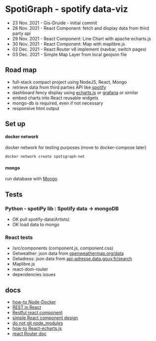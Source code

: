 SpotiGraph - spotify data-viz
==========================================

* 23 Nov. 2021 - Gis-Druide - initial commit
* 28 Nov. 2021 - React Component: fetch and display data from third party api 
* 29 Nov. 2021 - React Component: Line Chart with apache echarts.js
* 30 Nov. 2021 - React Component: Map with maplibre.js
* 02 Dec. 2021 - React Router v6 implement (navbar, switch pages)
* 03 Dec. 2021 - Simple Map Layer from local geojson file

## Road map

* full-stack compact project using NodeJS, React, Mongo
* retrieve data from third parties API like [spotify](https://developer.spotify.com/documentation/web-api/)
* dashboard fency display using [echarts.js](https://echarts.apache.org/en/index.html) or [grafana](https://grafana.com/) or similar
* embed charts into React reusable widgets
* mongo-db is required, even if not necessary
* responsive html output

## Set up

#### docker network

docker network for testing purposes (move to docker-compose later)

```sh
docker network create spotigraph-net
```

#### mongo

run database with [Mongo](./db/README.md)



## Tests 

### Python - spotiPy lib : Spotify data -> mongoDB


* OK pull spotify-data(Artists)
* OK load data to mongo

### React tests

* /src/components (component.js, component.css)
* Getweather: json data from [openweathermap.org/data](https://api.openweathermap.org/data/2.5/forecast/daily?q=Sonsonate&units=metric&appid=4081444b7b90198136fefe6ed4ccf35b)
* Getadress: json data from [api-adresse.data.gouv.fr/search](https://api-adresse.data.gouv.fr/search/?q=ornano%2075018%20paris)
* Maplibre.js
* react-dom-router
* dependencies issues


## docs

* [how-to Node-Docker](https://practicalprogramming.fr/docker-node-api)
* [REST in React](https://pusher.com/tutorials/consume-restful-api-react/)
* [Restful react component](https://medium.com/@nutanbhogendrasharma/step-by-step-consume-rest-api-in-react-application-48388f6c4d9c)
* [simple React component design](https://www.digitalocean.com/community/tutorials/how-to-create-custom-components-in-react-fr)
* [do not git node_modules](https://gist.github.com/lmcneel/45594e550a3403d589bdcaad38138a83)
* [how-to React-echarts.js](https://medium.com/@mailjontay/make-a-dynamic-chart-with-react-and-echarts-a-simple-tutorial-92a5c3c053a2)
* [react Router doc](https://reactrouter.com/docs/en/v6/upgrading/v5)